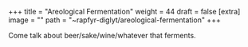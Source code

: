 
+++
title = "Areological Fermentation"
weight = 44
draft = false
[extra]
image = ""
path = "~rapfyr-diglyt/areological-fermentation"
+++


Come talk about beer/sake/wine/whatever that ferments.
